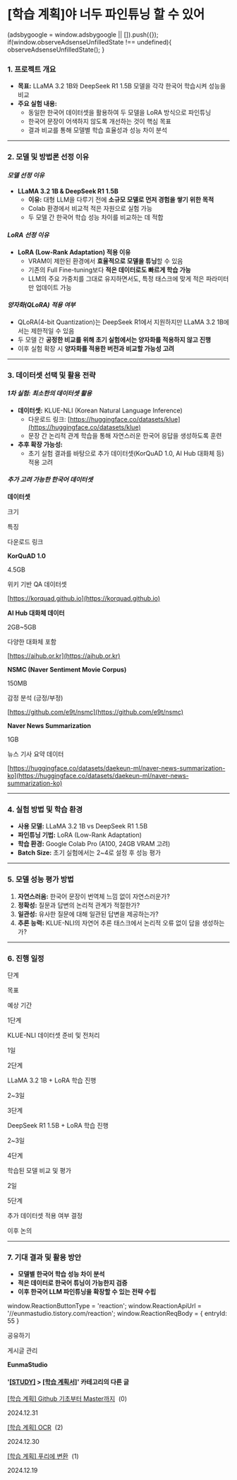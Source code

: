 
# [학습 계획]야 너두 파인튜닝 할 수 있어

(adsbygoogle = window.adsbygoogle || \[\]).push({}); if(window.observeAdsenseUnfilledState !== undefined){ observeAdsenseUnfilledState(); }

### **1\. 프로젝트 개요**

*   **목표:** LLaMA 3.2 1B와 DeepSeek R1 1.5B 모델을 각각 한국어 학습시켜 성능을 비교
*   **주요 실험 내용:**
    *   동일한 한국어 데이터셋을 활용하여 두 모델을 LoRA 방식으로 파인튜닝
    *   한국어 문장이 어색하지 않도록 개선하는 것이 핵심 목표
    *   결과 비교를 통해 모델별 학습 효율성과 성능 차이 분석

* * *

### **2\. 모델 및 방법론 선정 이유**

#### **_모델 선정 이유_**

*   **LLaMA 3.2 1B & DeepSeek R1 1.5B**
    *   **이유:** 대형 LLM을 다루기 전에 **소규모 모델로 먼저 경험을 쌓기 위한 목적**
    *   Colab 환경에서 비교적 적은 자원으로 실험 가능
    *   두 모델 간 한국어 학습 성능 차이를 비교하는 데 적합

#### **_LoRA 선정 이유_**

*   **LoRA (Low-Rank Adaptation) 적용 이유**
    *   VRAM이 제한된 환경에서 **효율적으로 모델을 튜닝**할 수 있음
    *   기존의 Full Fine-tuning보다 **적은 데이터로도 빠르게 학습 가능**
    *   LLM의 주요 가중치를 그대로 유지하면서도, 특정 태스크에 맞게 적은 파라미터만 업데이트 가능

#### **_양자화(QLoRA) 적용 여부_**

*   QLoRA(4-bit Quantization)는 DeepSeek R1에서 지원하지만 LLaMA 3.2 1B에서는 제한적일 수 있음
*   두 모델 간 **공정한 비교를 위해 초기 실험에서는 양자화를 적용하지 않고 진행**
*   이후 실험 확장 시 **양자화를 적용한 버전과 비교할 가능성 고려**

* * *

### **3\. 데이터셋 선택 및 활용 전략**

#### **_1차 실험: 최소한의 데이터셋 활용_**

*   **데이터셋:** KLUE-NLI (Korean Natural Language Inference)
    *   다운로드 링크: [https://huggingface.co/datasets/klue](https://huggingface.co/datasets/klue)
    *   문장 간 논리적 관계 학습을 통해 자연스러운 한국어 응답을 생성하도록 훈련
*   **추후 확장 가능성:**
    *   초기 실험 결과를 바탕으로 추가 데이터셋(KorQuAD 1.0, AI Hub 대화체 등) 적용 고려

#### _**추가 고려 가능한 한국어 데이터셋**_

**데이터셋**

크기

특징

다운로드 링크

**KorQuAD 1.0**

4.5GB

위키 기반 QA 데이터셋

[https://korquad.github.io](https://korquad.github.io)

**AI Hub 대화체 데이터**

2GB~5GB

다양한 대화체 포함

[https://aihub.or.kr](https://aihub.or.kr)

**NSMC (Naver Sentiment Movie Corpus)**

150MB

감정 분석 (긍정/부정)

[https://github.com/e9t/nsmc](https://github.com/e9t/nsmc)

**Naver News Summarization**

1GB

뉴스 기사 요약 데이터

[https://huggingface.co/datasets/daekeun-ml/naver-news-summarization-ko](https://huggingface.co/datasets/daekeun-ml/naver-news-summarization-ko)

* * *

### **4\. 실험 방법 및 학습 환경**

*   **사용 모델:** LLaMA 3.2 1B vs DeepSeek R1 1.5B
*   **파인튜닝 기법:** LoRA (Low-Rank Adaptation)
*   **학습 환경:** Google Colab Pro (A100, 24GB VRAM 고려)
*   **Batch Size:** 초기 실험에서는 2~4로 설정 후 성능 평가

* * *

### **5\. 모델 성능 평가 방법**

1.  **자연스러움:** 한국어 문장이 번역체 느낌 없이 자연스러운가?
2.  **정확성:** 질문과 답변의 논리적 관계가 적절한가?
3.  **일관성:** 유사한 질문에 대해 일관된 답변을 제공하는가?
4.  **추론 능력:** KLUE-NLI의 자연어 추론 태스크에서 논리적 오류 없이 답을 생성하는가?

* * *

### **6\. 진행 일정**

단계

목표

예상 기간

1단계

KLUE-NLI 데이터셋 준비 및 전처리

1일

2단계

LLaMA 3.2 1B + LoRA 학습 진행

2~3일

3단계

DeepSeek R1 1.5B + LoRA 학습 진행

2~3일

4단계

학습된 모델 비교 및 평가

2일

5단계

추가 데이터셋 적용 여부 결정

이후 논의

* * *

### **7\. 기대 결과 및 활용 방안**

*   **모델별 한국어 학습 성능 차이 분석**
*   **적은 데이터로 한국어 튜닝이 가능한지 검증**
*   **이후 한국어 LLM 파인튜닝을 확장할 수 있는 전략 수립**

window.ReactionButtonType = 'reaction'; window.ReactionApiUrl = '//eunmastudio.tistory.com/reaction'; window.ReactionReqBody = { entryId: 55 }

공유하기

게시글 관리

**EunmaStudio**

#### '[\[STUDY\]](/category/%5BSTUDY%5D) > [\[학습 계획서\]](/category/%5BSTUDY%5D/%5B%ED%95%99%EC%8A%B5%20%EA%B3%84%ED%9A%8D%EC%84%9C%5D)' 카테고리의 다른 글

[\[학습 계획\] Github 기초부터 Master까지](/39)  (0)

2024.12.31

[\[학습 계획\] OCR](/38)  (2)

2024.12.30

[\[학습 계획\] 푸리에 변환](/37)  (1)

2024.12.19
            